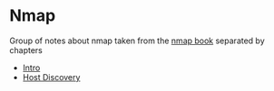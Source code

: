 # Nmap

Group of notes about nmap taken from the [nmap book](https://nmap.org/book/) separated by chapters

- [Intro](Intro/README.md)
- [Host Discovery](HostDiscovery/README.md)
